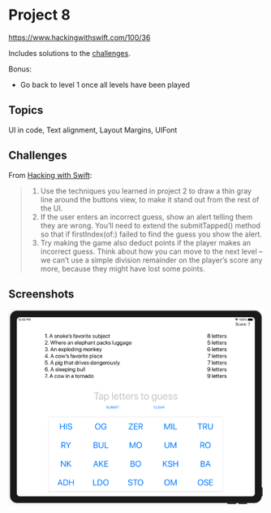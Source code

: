# Project 8

https://www.hackingwithswift.com/100/36

Includes solutions to the [challenges](https://www.hackingwithswift.com/read/8/6/wrap-up).

Bonus:
- Go back to level 1 once all levels have been played

## Topics

UI in code, Text alignment, Layout Margins, UIFont

## Challenges

From [Hacking with Swift](https://www.hackingwithswift.com/read/8/6/wrap-up):
>1. Use the techniques you learned in project 2 to draw a thin gray line around the buttons view, to make it stand out from the rest of the UI.
>2. If the user enters an incorrect guess, show an alert telling them they are wrong. You’ll need to extend the submitTapped() method so that if firstIndex(of:) failed to find the guess you show the alert.
>3. Try making the game also deduct points if the player makes an incorrect guess. Think about how you can move to the next level – we can’t use a simple division remainder on the player’s score any more, because they might have lost some points.

## Screenshots

![screenshot1](screenshots/screen01.png)
